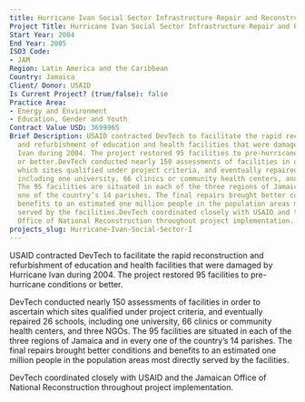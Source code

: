 ```yaml
---
title: Hurricane Ivan Social Sector Infrastructure Repair and Reconstruction
Project Title: Hurricane Ivan Social Sector Infrastructure Repair and Reconstruction
Start Year: 2004
End Year: 2005
ISO3 Code:
- JAM
Region: Latin America and the Caribbean
Country: Jamaica
Client/ Donor: USAID
Is Current Project? (true/false): false
Practice Area:
- Energy and Environment
- Education, Gender and Youth
Contract Value USD: 3699965
Brief Description: USAID contracted DevTech to facilitate the rapid reconstruction
  and refurbishment of education and health facilities that were damaged by Hurricane
  Ivan during 2004. The project restored 95 facilities to pre-hurricane conditions
  or better.DevTech conducted nearly 150 assessments of facilities in order to ascertain
  which sites qualified under project criteria, and eventually repaired 26 schools,
  including one university, 66 clinics or community health centers, and three NGOs.
  The 95 facilities are situated in each of the three regions of Jamaica and in every
  one of the country’s 14 parishes. The final repairs brought better conditions and
  benefits to an estimated one million people in the population areas most directly
  served by the facilities.DevTech coordinated closely with USAID and the Jamaican
  Office of National Reconstruction throughout project implementation.
projects_slug: Hurricane-Ivan-Social-Sector-I
---
```


USAID contracted DevTech to facilitate the rapid reconstruction and refurbishment of education and health facilities that were damaged by Hurricane Ivan during 2004. The project restored 95 facilities to pre-hurricane conditions or better.

DevTech conducted nearly 150 assessments of facilities in order to ascertain which sites qualified under project criteria, and eventually repaired 26 schools, including one university, 66 clinics or community health centers, and three NGOs. The 95 facilities are situated in each of the three regions of Jamaica and in every one of the country’s 14 parishes. The final repairs brought better conditions and benefits to an estimated one million people in the population areas most directly served by the facilities.

DevTech coordinated closely with USAID and the Jamaican Office of National Reconstruction throughout project implementation.